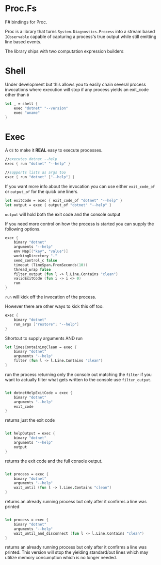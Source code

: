 # Proc.Fs

F# bindings for Proc. 

Proc is a library that turns `System.Diagnostics.Process` into a stream based `IObservable` capable of capturing a process's true output while still emitting line based events.

The library ships with two computation expression builders:

# Shell 

Under development but this allows you to easily chain several process invocations where execution will stop if any process yields an exit_code other than `0`

```fsharp
let _ = shell {
    exec "dotnet" "--version"
    exec "uname"
}
```

# Exec

A `CE` to make it **REAL** easy to execute processes.

```fsharp
//executes dotnet --help
exec { run "dotnet" "--help" }

//supports lists as args too
exec { run "dotnet" ["--help"] }
```

If you want more info about the invocation
you can use either `exit_code_of` or `output_of`
for the quick one liners.


```fsharp
let exitCode = exec { exit_code_of "dotnet" "--help" }
let output = exec { output_of "dotnet" "--help" }
```
`output` will hold both the exit code and the console output

If you need more control on how the process is started 
you can supply the following options.


```fsharp
exec {
    binary "dotnet"
    arguments "--help"
    env Map[("key", "value")]
    workingDirectory "."
    send_control_c false
    timeout (TimeSpan.FromSeconds(10))
    thread_wrap false
    filter_output (fun l -> l.Line.Contains "clean")
    validExitCode (fun i -> i <> 0)
    run
}
```

`run` will kick off the invocation of the process.

However there are other ways to kick this off too.

```fsharp
exec {
    binary "dotnet"
    run_args ["restore"; "--help"]
}
```
Shortcut to supply arguments AND run

```fsharp
let linesContainingClean = exec {
    binary "dotnet"
    arguments "--help"
    filter (fun l -> l.Line.Contains "clean")
}
```

run the process returning only the console out matching the `filter` if you want to actually filter what gets written to the console use `filter_output`.


```fsharp

let dotnetHelpExitCode = exec {
    binary "dotnet"
    arguments "--help"
    exit_code
}
```

returns just the exit code

```fsharp

let helpOutput = exec {
    binary "dotnet"
    arguments "--help"
    output
}
```

returns the exit code and the full console output.

```fsharp

let process = exec {
    binary "dotnet"
    arguments "--help"
    wait_until (fun l -> l.Line.Contains "clean")
}
```

returns an already running process but only after it confirms a line was printed
```fsharp

let process = exec {
    binary "dotnet"
    arguments "--help"
    wait_until_and_disconnect (fun l -> l.Line.Contains "clean")
}
```

returns an already running process but only after it confirms a line was printed. This version will stop the yielding standard/out lines which may utilize memory consumption which is no longer needed.

